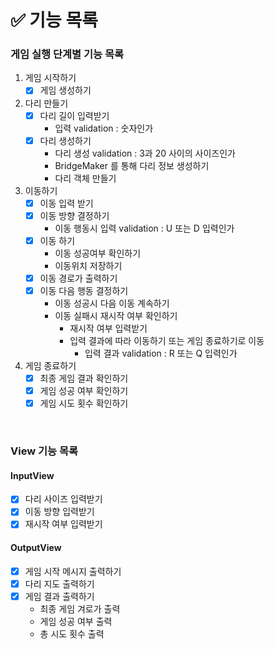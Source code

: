 # ✅ 기능 목록

### 게임 실행 단계별 기능 목록

1. 게임 시작하기
   - [x] 게임 생성하기
2. 다리 만들기
   - [x] 다리 길이 입력받기
      - 입력 validation : 숫자인가
   - [x] 다리 생성하기
      - 다리 생성 validation : 3과 20 사이의 사이즈인가
      - BridgeMaker 를 통해 다리 정보 생성하기
      - 다리 객체 만들기
3. 이동하기
   - [x] 이동 입력 받기 
   - [x] 이동 방향 결정하기
      - 이동 행동시 입력 validation : U 또는 D 입력인가
   - [x] 이동 하기
      - 이동 성공여부 확인하기
      - 이동위치 저장하기
   - [x] 이동 경로가 출력하기
   - [x] 이동 다음 행동 결정하기
      - 이동 성공시 다음 이동 계속하기
      - 이동 실패시 재시작 여부 확인하기
         - 재시작 여부 입력받기
         - 입력 결과에 따라 이동하기 또는 게임 종료하기로 이동
            - 입력 결과 validation : R 또는 Q 입력인가
4. 게임 종료하기
   - [x] 최종 게임 결과 확인하기
   - [x] 게임 성공 여부 확인하기
   - [x] 게임 시도 횟수 확인하기

<br>

### View 기능 목록

#### InputView

- [x] 다리 사이즈 입력받기
- [x] 이동 방향 입력받기
- [x] 재시작 여부 입력받기

#### OutputView

- [x] 게임 시작 메시지 출력하기
- [x] 다리 지도 출력하기
- [x] 게임 결과 출력하기
  - 최종 게임 겨로가 출력
  - 게임 성공 여부 출력
  - 총 시도 횟수 출력